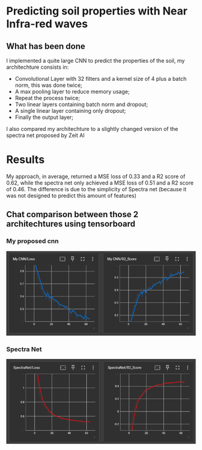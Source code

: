 # Predicting soil properties with Near Infra-red waves

## What has been done

I implemented a quite large CNN to predict the properties of the soil, my architechture consists in:
- Convolutional Layer with 32 filters and a kernel size of 4 plus a batch norm, this was done twice;
- A max pooling layer to reduce memory usage;
- Repeat the process twice;
- Two linear layers containing batch norm and dropout;
- A single linear layer containing only dropout;
- Finally the output layer;

I also compared my architechture to a slightly changed version of the spectra net proposed by Zeit AI

# Results

My approach, in average, returned a MSE loss of 0.33 and a R2 score of 0.62, while the spectra net 
only achieved a MSE loss of 0.51 and a R2 score of 0.46. The difference is due to the simplicity 
of Spectra net (because it was not designed to predict this amount of features)

## Chat comparison between those 2 architechtures using tensorboard

### My proposed cnn
![CnnCLF Loss](assets/myCnn.png)

### Spectra Net
![SpectraNet Loss](assets/spectraNet.png)
